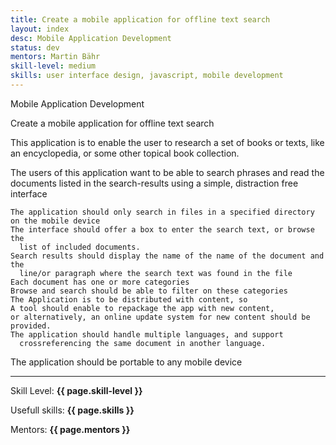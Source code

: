```yaml
---
title: Create a mobile application for offline text search
layout: index
desc: Mobile Application Development
status: dev
mentors: Martin Bähr
skill-level: medium
skills: user interface design, javascript, mobile development
---
```

Mobile Application Development


Create a mobile application for offline text search

This application is to enable the user to research a set of books or texts,
like an encyclopedia, or some other topical book collection.

The users of this application want to be able to search phrases and read the
documents listed in the search-results using a simple, distraction free
interface

    The application should only search in files in a specified directory on the mobile device
    The interface should offer a box to enter the search text, or browse the
      list of included documents.
    Search results should display the name of the name of the document and the
      line/or paragraph where the search text was found in the file
    Each document has one or more categories
    Browse and search should be able to filter on these categories
    The Application is to be distributed with content, so
    A tool should enable to repackage the app with new content,
    or alternatively, an online update system for new content should be provided.
    The application should handle multiple languages, and support
      crossreferencing the same document in another language.

The application should be portable to any mobile device

* * *

Skill Level: **{{ page.skill-level }}**

Usefull skills: **{{ page.skills }}**

Mentors: **{{ page.mentors }}**
